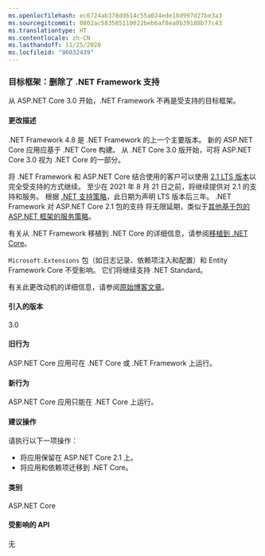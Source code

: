 ```yaml
---
ms.openlocfilehash: ec6724ab378dd614c55a024ede18d997d27be3a3
ms.sourcegitcommit: 0802ac583585110022beb6af8ea0b39188b77c43
ms.translationtype: HT
ms.contentlocale: zh-CN
ms.lasthandoff: 11/25/2020
ms.locfileid: "96032439"
---
```

### <a name="target-framework-net-framework-support-dropped"></a>目标框架：删除了 .NET Framework 支持

从 ASP.NET Core 3.0 开始，.NET Framework 不再是受支持的目标框架。

#### <a name="change-description"></a>更改描述

.NET Framework 4.8 是 .NET Framework 的上一个主要版本。 新的 ASP.NET Core 应用应基于 .NET Core 构建。 从 .NET Core 3.0 版开始，可将 ASP.NET Core 3.0 视为 .NET Core 的一部分。

将 .NET Framework 和 ASP.NET Core 结合使用的客户可以使用 [2.1 LTS 版本](https://dotnet.microsoft.com/download/dotnet-core/2.1)以完全受支持的方式继续。 至少在 2021 年 8 月 21 日之前，将继续提供对 2.1 的支持和服务。 根据 [.NET 支持策略](https://dotnet.microsoft.com/platform/support-policy)，此日期为声明 LTS 版本后三年。 .NET Framework 对 ASP.NET Core 2.1 包的支持  将无限延期，类似于[其他基于包的 ASP.NET 框架的服务策略](https://dotnet.microsoft.com/platform/support/policy/aspnet)。

有关从 .NET Framework 移植到 .NET Core 的详细信息，请参阅[移植到 .NET Core](~/docs/core/porting/index.md)。

`Microsoft.Extensions` 包（如日志记录、依赖项注入和配置）和 Entity Framework Core 不受影响。 它们将继续支持 .NET Standard。

有关此更改动机的详细信息，请参阅[原始博客文章](https://devblogs.microsoft.com/aspnet/a-first-look-at-changes-coming-in-asp-net-core-3-0/)。

#### <a name="version-introduced"></a>引入的版本

3.0

#### <a name="old-behavior"></a>旧行为

ASP.NET Core 应用可在 .NET Core 或 .NET Framework 上运行。

#### <a name="new-behavior"></a>新行为

ASP.NET Core 应用只能在 .NET Core 上运行。

#### <a name="recommended-action"></a>建议操作

请执行以下一项操作：

- 将应用保留在 ASP.NET Core 2.1 上。
- 将应用和依赖项迁移到 .NET Core。

#### <a name="category"></a>类别

ASP.NET Core

#### <a name="affected-apis"></a>受影响的 API

无

<!-- 

#### Affected APIs

Not detectable via API analysis

-->
